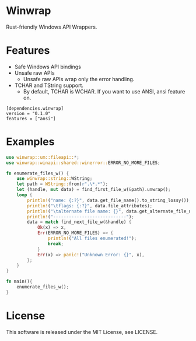 # Winwrap
Rust-friendly Windows API Wrappers.

# Features

- Safe Windows API bindings
- Unsafe raw APIs
    - Unsafe raw APIs wrap only the error handling.
- TCHAR and TString support.
    - By default, TCHAR is WCHAR. If you want to use ANSI, ansi feature on.

```
[dependencies.winwrap]
version = "0.1.0"
features = ["ansi"]
```

# Examples

```rust
use winwrap::um::fileapi::*;
use winwrap::winapi::shared::winerror::ERROR_NO_MORE_FILES;

fn enumerate_files_w() {
    use winwrap::string::WString;
    let path = WString::from(r".\*.*");
    let (handle, mut data) = find_first_file_w(&path).unwrap();
    loop {
        println!("name: {:?}", data.get_file_name().to_string_lossy());
        println!("\tflags: {:?}", data.file_attributes);
        println!("\talternate file name: {}", data.get_alternate_file_name().to_string_lossy());
        println!("----------------------------");
        data = match find_next_file_w(&handle) {
            Ok(x) => x,
            Err(ERROR_NO_MORE_FILES) => {
                println!("All files enumerated!");
                break;
            }
            Err(x) => panic!("Unknown Error: {}", x),
        };
    }
}

fn main(){
    enumerate_files_w();
}
```

# License
This software is released under the MIT License, see LICENSE.
